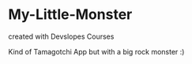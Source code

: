 # My-Little-Monster 
created with Devslopes Courses

Kind of Tamagotchi App but with a big rock monster :)
